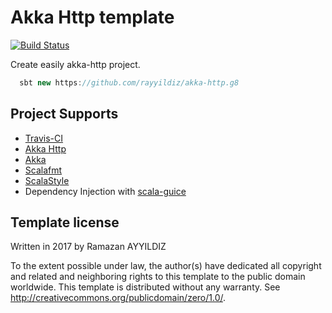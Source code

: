 Akka Http template
===

[![Build Status](https://travis-ci.org/rayyildiz/akka-http.g8.svg?branch=master)](https://travis-ci.org/rayyildiz/akka-http.g8)


Create easily akka-http project.

```scala
  sbt new https://github.com/rayyildiz/akka-http.g8
```

Project Supports
---

- [Travis-CI](https://travis-ci.org/)
- [Akka Http](https://doc.akka.io/docs/akka-http/current/scala/http/)
- [Akka](https://akka.io/)
- [Scalafmt](http://scalameta.org/scalafmt/)
- [ScalaStyle](http://www.scalastyle.org/)
- Dependency Injection with [scala-guice](https://github.com/codingwell/scala-guice)

Template license
----------------
Written in 2017 by Ramazan AYYILDIZ

To the extent possible under law, the author(s) have dedicated all copyright and related
and neighboring rights to this template to the public domain worldwide.
This template is distributed without any warranty. See <http://creativecommons.org/publicdomain/zero/1.0/>.
